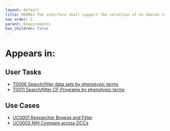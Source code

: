 ```yaml
---
layout: default
title: R00003 The interface shall support the selection of an Uberon term of interest
nav_order: 3
parent: Requirements
has_children: false
---
```


# Appears in:


## User Tasks

-   [T0006 Search/filter data sets by phenotypic terms](../user-tasks/t0006-searchfilter-data-sets-by-phenotypic-terms.md)
-   [T0011 Search/filter CF Programs by phenotypic terms](../user-tasks/t0011-searchfilter-common-fund-programs-by-phenotypic-terms.md)


## Use Cases

-   [UC0001 Researcher Browse and Filter](../use-cases/browse-and-filter.md)
-   [UC0002 NIH Compare across DCCs](../use-cases/multi-compare-custodian.md)
